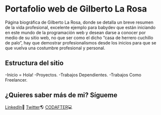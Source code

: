 # Portafolio web de Gilberto La Rosa

Página biográfica de Gilberto La Rosa, donde se detalla un breve resumen de la vida profesional, excelente ejemplo para babydev que están iniciando en este mundo de la programación web y desean darse a conocer por medio de su sitio web, no que ser como el dicho “casa de herrero cuchillo de palo”, hay que demostrar profesionalismos desde los inicios para que se que vuelva una costumbre profesional y personal.

## Estructura del sitio

-Inicio = Hola!
-Proyectos.
-Trabajos Dependientes.
-Trabajos Como Freelancer.

## ¿Quieres saber más de mi? Sígueme

[LinkedIn](https://www.linkedin.com/in/gilberto-la-rosa/)🚀
[Twitter](https://twitter.com/dev_gilberto)🌎
[CODAFTER](https://codafter.cl/)💻
